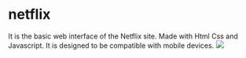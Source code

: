 # netflix
It is the basic web interface of the Netflix site. Made with Html Css and Javascript. It is designed to be compatible with mobile devices.
![](netflix.gif)
